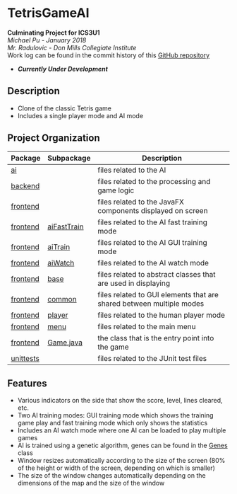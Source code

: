 # TetrisGameAI
**Culminating Project for ICS3U1<br>**
_Michael Pu - January 2018<br>
Mr. Radulovic - Don Mills Collegiate Institute<br>_
Work log can be found in the commit history of this [GitHub repository](https://github.com/mchlp/TetrisGameAI)

- _**Currently Under Development**_

## Description
- Clone of the classic Tetris game
- Includes a single player mode and AI mode

## Project Organization
Package                               |Subpackage                                           | Description
---                                   |---                                                  | ---
[ai](src/main/java/ai)                |                                                     | files related to the AI
[backend](src/main/java/backend)      |                                                     | files related to the processing and game logic          
[frontend](src/main/java/frontend)    |                                                     | files related to the JavaFX components displayed on screen
[frontend](src/main/java/frontend)    |[aiFastTrain](src/main/java/frontend/aifasttrain)    | files related to the AI fast training mode
[frontend](src/main/java/frontend)    |[aiTrain](src/main/java/frontend/aitrain)            | files related to the AI GUI training mode
[frontend](src/main/java/frontend)    |[aiWatch](src/main/java/frontend/aiwatch)            | files related to the AI watch mode
[frontend](src/main/java/frontend)    |[base](src/main/java/frontend/base)                  | files related to abstract classes that are used in displaying 
[frontend](src/main/java/frontend)    |[common](src/main/java/frontend/common)              | files related to GUI elements that are shared between multiple modes
[frontend](src/main/java/frontend)    |[player](src/main/java/frontend/common)              | files related to the human player mode
[frontend](src/main/java/frontend)    |[menu](src/main/java/frontend/menu)                  | files related to the main menu
[frontend](src/main/java/frontend)    |[Game.java](src/main/java/frontend/Game.java)        | the class that is the entry point into the game
[unittests](src/test/java/unittests)  |                                                      | files related to the JUnit test files

## Features
- Various indicators on the side that show the score, level, lines cleared, etc.
- Two AI training modes: GUI training mode which shows the training game play and fast training mode which only shows the statistics 
- Includes an AI watch mode where one AI can be loaded to play multiple games
- AI is trained using a genetic algorithm, genes can be found in the [Genes](/main/ai/Genes.java) class
- Window resizes automatically according to the size of the screen (80% of the height or width of the screen, depending on which is smaller)
- The size of the window changes automatically depending on the dimensions of the map and the size of the window
